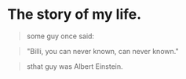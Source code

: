 # The story of my life. #

> some guy once said:

> "Billi, you can never known, can never known."

> sthat guy was Albert Einstein.
